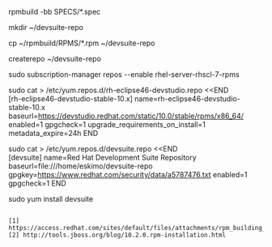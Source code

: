 

rpmbuild -bb SPECS/*.spec

mkdir ~/devsuite-repo

cp ~/rpmbuild/RPMS/*.rpm ~/devsuite-repo

createrepo ~/devsuite-repo

sudo subscription-manager repos --enable rhel-server-rhscl-7-rpms

sudo cat > /etc/yum.repos.d/rh-eclipse46-devstudio.repo <<END \
[rh-eclipse46-devstudio-stable-10.x]
name=rh-eclipse46-devstudio-stable-10.x
baseurl=https://devstudio.redhat.com/static/10.0/stable/rpms/x86_64/
enabled=1
gpgcheck=1
upgrade_requirements_on_install=1
metadata_expire=24h
END


sudo cat > /etc/yum.repos.d/devsuite.repo <<END \
[devsuite]
name=Red Hat Development Suite Repository
baseurl=file:///home/eskimo/devsuite-repo
gpgkey=https://www.redhat.com/security/data/a5787476.txt
enabled=1
gpgcheck=1
END

sudo yum install devsuite
```

[1] https://access.redhat.com/sites/default/files/attachments/rpm_building_practice_10082013.pdf
[2] http://tools.jboss.org/blog/10.2.0.rpm-installation.html
